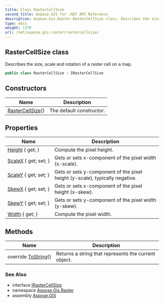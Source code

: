```yaml
---
title: Class RasterCellSize
second_title: Aspose.GIS for .NET API Reference
description: Aspose.Gis.Raster.RasterCellSize class. Describes the size scale and rotation of a raster cell on a map.
type: docs
weight: 1370
url: /net/aspose.gis.raster/rastercellsize/
---
```

## RasterCellSize class

Describes the size, scale and rotation of a raster cell on a map.

```csharp
public class RasterCellSize : IRasterCellSize
```

## Constructors

| Name | Description |
| --- | --- |
| [RasterCellSize](rastercellsize/)() | The default constructor. |

## Properties

| Name | Description |
| --- | --- |
| [Height](../../aspose.gis.raster/rastercellsize/height/) { get; } | Compute the pixel height. |
| [ScaleX](../../aspose.gis.raster/rastercellsize/scalex/) { get; set; } | Gets or sets x-component of the pixel width (x-scale). |
| [ScaleY](../../aspose.gis.raster/rastercellsize/scaley/) { get; set; } | Gets or sets y-component of the pixel height (y-scale), typically negative. |
| [SkewX](../../aspose.gis.raster/rastercellsize/skewx/) { get; set; } | Gets or sets x-component of the pixel height (x-skew). |
| [SkewY](../../aspose.gis.raster/rastercellsize/skewy/) { get; set; } | Gets or sets y-component of the pixel width (y-skew). |
| [Width](../../aspose.gis.raster/rastercellsize/width/) { get; } | Compute the pixel width. |

## Methods

| Name | Description |
| --- | --- |
| override [ToString](../../aspose.gis.raster/rastercellsize/tostring/)() | Returns a string that represents the current object. |

### See Also

* interface [IRasterCellSize](../irastercellsize/)
* namespace [Aspose.Gis.Raster](../../aspose.gis.raster/)
* assembly [Aspose.GIS](../../)


